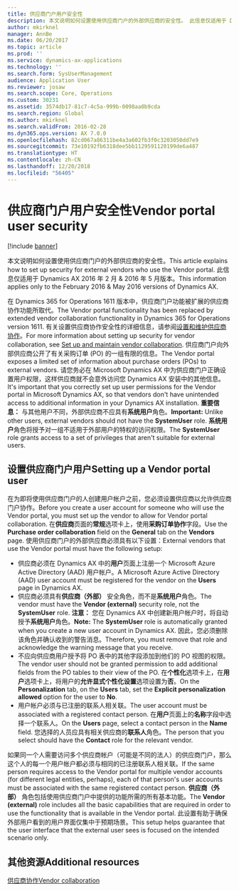 ```yaml
---
title: 供应商门户用户安全性
description: 本文说明如何设置使用供应商门户的外部供应商的安全性。 此信息仅适用于 Dynamics AX 2016 年 2 月 &amp; 2016 年 5 月版本。
author: mkirknel
manager: AnnBe
ms.date: 06/20/2017
ms.topic: article
ms.prod: ''
ms.service: dynamics-ax-applications
ms.technology: ''
ms.search.form: SysUserManagement
audience: Application User
ms.reviewer: josaw
ms.search.scope: Core, Operations
ms.custom: 30231
ms.assetid: 3574db17-81c7-4c5a-999b-0098aa0b9cda
ms.search.region: Global
ms.author: mkirknel
ms.search.validFrom: 2016-02-28
ms.dyn365.ops.version: AX 7.0.0
ms.openlocfilehash: 82cd067a86311be4a3a602fb3f0c3203050dd7e9
ms.sourcegitcommit: 73e10192fb6318dee5bb1129591120199de6a487
ms.translationtype: HT
ms.contentlocale: zh-CN
ms.lasthandoff: 12/20/2018
ms.locfileid: "56405"
---
```

# <a name="vendor-portal-user-security"></a><span data-ttu-id="83c6c-104">供应商门户用户安全性</span><span class="sxs-lookup"><span data-stu-id="83c6c-104">Vendor portal user security</span></span>

[!include [banner](../includes/banner.md)]

<span data-ttu-id="83c6c-105">本文说明如何设置使用供应商门户的外部供应商的安全性。</span><span class="sxs-lookup"><span data-stu-id="83c6c-105">This article explains how to set up security for external vendors who use the Vendor portal.</span></span> <span data-ttu-id="83c6c-106">此信息仅适用于 Dynamics AX 2016 年 2 月 &amp; 2016 年 5 月版本。</span><span class="sxs-lookup"><span data-stu-id="83c6c-106">This information applies only to the February 2016 &amp; May 2016 versions of Dynamics AX.</span></span>

<span data-ttu-id="83c6c-107">在 Dynamics 365 for Operations 1611 版本中，供应商门户功能被扩展的供应商协作功能所取代。</span><span class="sxs-lookup"><span data-stu-id="83c6c-107">The Vendor portal functionality has been replaced by extended vendor collaboration functionality in Dynamics 365 for Operations version 1611.</span></span> <span data-ttu-id="83c6c-108">有关设置供应商协作安全性的详细信息，请参阅[设置和维护供应商协作](set-up-maintain-vendor-collaboration.md)。</span><span class="sxs-lookup"><span data-stu-id="83c6c-108">For more information about setting up security for vendor collaboration, see [Set up and maintain vendor collaboration](set-up-maintain-vendor-collaboration.md).</span></span> <span data-ttu-id="83c6c-109">供应商门户向外部供应商公开了有关采购订单 (PO) 的一组有限的信息。</span><span class="sxs-lookup"><span data-stu-id="83c6c-109">The Vendor portal exposes a limited set of information about purchase orders (POs) to external vendors.</span></span> <span data-ttu-id="83c6c-110">请您务必在 Microsoft Dynamics AX 中为供应商门户正确设置用户权限，这样供应商就不会意外访问您 Dynamics AX 安装中的其他信息。</span><span class="sxs-lookup"><span data-stu-id="83c6c-110">It's important that you correctly set up user permissions for the Vendor portal in Microsoft Dynamics AX, so that vendors don't have unintended access to additional information in your Dynamics AX installation.</span></span> <span data-ttu-id="83c6c-111">**重要信息：** 与其他用户不同，外部供应商不应具有**系统用户**角色。</span><span class="sxs-lookup"><span data-stu-id="83c6c-111">**Important:** Unlike other users, external vendors should not have the **SystemUser** role.</span></span> <span data-ttu-id="83c6c-112">**系统用户**角色将授予对一组不适用于外部用户的特权的访问权限。</span><span class="sxs-lookup"><span data-stu-id="83c6c-112">The **SystemUser** role grants access to a set of privileges that aren't suitable for external users.</span></span>

## <a name="setting-up-a-vendor-portal-user"></a><span data-ttu-id="83c6c-113">设置供应商门户用户</span><span class="sxs-lookup"><span data-stu-id="83c6c-113">Setting up a Vendor portal user</span></span>
<span data-ttu-id="83c6c-114">在为即将使用供应商门户的人创建用户帐户之前，您必须设置供应商以允许供应商门户协作。</span><span class="sxs-lookup"><span data-stu-id="83c6c-114">Before you create a user account for someone who will use the Vendor portal, you must set up the vendor to allow for Vendor portal collaboration.</span></span> <span data-ttu-id="83c6c-115">在**供应商**页面的**常规**选项卡上，使用**采购订单协作**字段。</span><span class="sxs-lookup"><span data-stu-id="83c6c-115">Use the **Purchase order collaboration** field on the **General** tab on the **Vendors** page.</span></span> <span data-ttu-id="83c6c-116">使用供应商门户的外部供应商必须具有以下设置：</span><span class="sxs-lookup"><span data-stu-id="83c6c-116">External vendors that use the Vendor portal must have the following setup:</span></span>

-   <span data-ttu-id="83c6c-117">供应商必须在 Dynamics AX 中的**用户**页面上注册一个 Microsoft Azure Active Directory (AAD) 用户帐户。</span><span class="sxs-lookup"><span data-stu-id="83c6c-117">A Microsoft Azure Active Directory (AAD) user account must be registered for the vendor on the **Users** page in Dynamics AX.</span></span>
-   <span data-ttu-id="83c6c-118">供应商必须具有**供应商（外部）** 安全角色，而不是**系统用户**角色。</span><span class="sxs-lookup"><span data-stu-id="83c6c-118">The vendor must have the **Vendor (external)** security role, not the **SystemUser** role.</span></span> <span data-ttu-id="83c6c-119">**注意：** 您在 Dynamics AX 中创建新用户帐户时，将自动授予**系统用户**角色。</span><span class="sxs-lookup"><span data-stu-id="83c6c-119">**Note:** The **SystemUser** role is automatically granted when you create a new user account in Dynamics AX.</span></span> <span data-ttu-id="83c6c-120">因此，您必须删除该角色并确认收到的警告消息。</span><span class="sxs-lookup"><span data-stu-id="83c6c-120">Therefore, you must remove that role and acknowledge the warning message that you receive.</span></span>
-   <span data-ttu-id="83c6c-121">不应向供应商用户授予将 PO 表中的其他字段添加到他们的 PO 视图的权限。</span><span class="sxs-lookup"><span data-stu-id="83c6c-121">The vendor user should not be granted permission to add additional fields from the PO tables to their view of the PO.</span></span> <span data-ttu-id="83c6c-122">在**个性化**选项卡上，在**用户**选项卡上，将用户的**允许显式个性化设置**选项设置为**否**。</span><span class="sxs-lookup"><span data-stu-id="83c6c-122">On the **Personalization** tab, on the **Users** tab, set the **Explicit personalization allowed** option for the user to **No**.</span></span>
-   <span data-ttu-id="83c6c-123">用户帐户必须与已注册的联系人相关联。</span><span class="sxs-lookup"><span data-stu-id="83c6c-123">The user account must be associated with a registered contact person.</span></span> <span data-ttu-id="83c6c-124">在**用户**页面上的**名称**字段中选择一个联系人。</span><span class="sxs-lookup"><span data-stu-id="83c6c-124">On the **Users** page, select a contact person in the **Name** field.</span></span> <span data-ttu-id="83c6c-125">您选择的人员应具有相关供应商的**联系人**角色。</span><span class="sxs-lookup"><span data-stu-id="83c6c-125">The person that you select should have the **Contact** role for the relevant vendor.</span></span>

<span data-ttu-id="83c6c-126">如果同一个人需要访问多个供应商帐户（可能是不同的法人）的供应商门户，那么这个人的每一个用户帐户都必须与相同的已注册联系人相关联。</span><span class="sxs-lookup"><span data-stu-id="83c6c-126">If the same person requires access to the Vendor portal for multiple vendor accounts (for different legal entities, perhaps), each of that person's user accounts must be associated with the same registered contact person.</span></span> <span data-ttu-id="83c6c-127">**供应商（外部）** 角色包括使用供应商门户中提供的功能所需的所有基本功能。</span><span class="sxs-lookup"><span data-stu-id="83c6c-127">The **Vendor (external)** role includes all the basic capabilities that are required in order to use the functionality that is available in the Vendor portal.</span></span> <span data-ttu-id="83c6c-128">此设置有助于确保外部用户看到的用户界面仅集中于预期场景。</span><span class="sxs-lookup"><span data-stu-id="83c6c-128">This setup helps guarantee that the user interface that the external user sees is focused on the intended scenario only.</span></span>

<a name="additional-resources"></a><span data-ttu-id="83c6c-129">其他资源</span><span class="sxs-lookup"><span data-stu-id="83c6c-129">Additional resources</span></span>
--------

[<span data-ttu-id="83c6c-130">供应商协作</span><span class="sxs-lookup"><span data-stu-id="83c6c-130">Vendor collaboration</span></span>](collaborate-vendors-vendor-portal.md)




